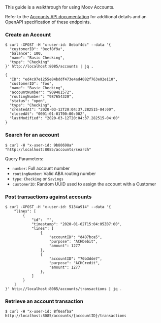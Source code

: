This guide is a walkthrough for using Moov Accounts.

Refer to the [Accounts API documentation](http://api.moov.io/apps/accounts/) for additional details and an OpenAPI specification of these endpoints.

### Create an Account

```
$ curl -XPOST -H "x-user-id: 8ebaf4dc" --data '{
  "customerID": "0ecf8f9a",
  "balance": 100,
  "name": "Basic Checking",
  "type": "Checking"
}' http://localhost:8085/accounts | jq .

{
  "ID": "ed4c07e1255e84bddf473e4ad4082f763e02e110",
  "customerID": "foo",
  "name": "Basic Checking",
  "accountNumber": "909481572",
  "routingNumber": "987654320",
  "status": "open",
  "type": "Checking",
  "createdAt": "2020-03-12T20:04:37.282515-04:00",
  "closedAt": "0001-01-01T00:00:00Z",
  "lastModified": "2020-03-12T20:04:37.282515-04:00"
}
```

### Search for an account

```
$ curl -H "x-user-id: 9b80698a" "http://localhost:8085/accounts/search"
```

Query Parameters:

- `number`: Full account number
- `routingNumber`: Valid ABA routing number
- `type`: `Checking` or `Savings`
- `customerID`: Random UUID used to assign the account with a Customer

### Post transactions against accounts

```
$ curl -XPOST -H "x-user-id: 5134a914" --data '{
    "lines": [
        {
            "id":  "",
            "timestamp": "2020-01-02T15:04:05Z07:00",
            "lines": [
                {
                    "accountID": "d487bca5",
                    "purpose": "ACHDebit",
                    "amount": 1277
                },
                {
                    "accountID": "70b3dde7",
                    "purpose": "ACHCredit",
                    "amount": 1277
                },
            ]
        }
    ]
}' http://localhost:8085/accounts/transactions | jq .
```

### Retrieve an account transaction

```
$ curl -H "x-user-id: 8f0eafba" http://localhost:8085/accounts/{accountID}/transactions
```
